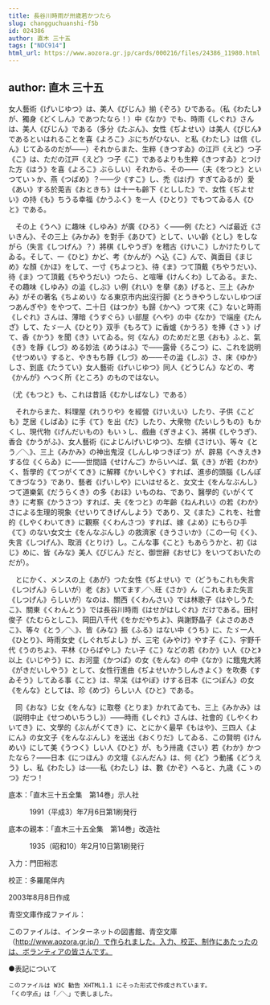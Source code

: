 ```yaml
---
title: 長谷川時雨が卅歳若かつたら
slug: changguchuanshi-f5b
id: 024386
author: 直木 三十五
tags: ["NDC914"]
html_url: https://www.aozora.gr.jp/cards/000216/files/24386_11980.html
---
```


## author: 直木 三十五

女人藝術《げいじゆつ》は、美人《びじん》揃《ぞろ》ひである。（私《わたし》が、獨身《どくしん》であつたなら！）中《なか》でも、時雨《しぐれ》さんは、美人《びじん》である（多分《たぶん》、女性《ぢよせい》は美人《びじん》であるといはれることを喜《よろこ》ぶにちがひない、と私《わたし》は信《しん》じてゐるのだが――）それからまた、生粹《きつすゐ》の江戸《えど》つ子《こ》は、ただの江戸《えど》つ子《こ》であるよりも生粹《きつすゐ》とつけた方《はう》を喜《よろこ》ぶらしい）それから、その――（夫《をつと》といつていゝか、燕《つばめ》？――少《すこ》し、禿《はげ》すぎてゐるが）愛《あい》する於莵吉《おときち》は十一も齡下《としした》で、女性《ぢよせい》の持《も》ちうる幸福《かうふく》を一人《ひとり》でもつてゐる人《ひと》である。

　その上《うへ》に趣味《しゆみ》が廣《ひろ》く――例《たと》へば最近《さいきん》、その三上《みかみ》を對手《あひて》として、いい齡《とし》をしながら（失言《しつげん》？）將棋《しやうぎ》を稽古《けいこ》しかけたりしてゐる。そして、一《ひと》かど、考《かんが》へ込《こ》んで、眞面目《まじめ》な顏《かほ》をして、一寸《ちよつと》、待《ま》つて頂戴《ちやうだい》、待《ま》つて頂戴《ちやうだい》つたら、と喧嘩《けんくわ》してゐる。また、その趣味《しゆみ》の澁《しぶ》い例《れい》を擧《あ》げると、三上《みかみ》がその著名《ちよめい》なる東京市内出沒行脚《とうきやうしないしゆつぼつあんぎや》をやつて、二十日《はつか》も歸《かへ》つて來《こ》ないと時雨《しぐれ》さんは、薄暗《うすぐら》い部屋《へや》の中《なか》で端座《たんざ》して、たゞ一人《ひとり》双手《もろて》に香爐《かうろ》を捧《さゝ》げて、香《かう》を聞《き》いてゐる。何《なん》のためだと思《おも》ふと、氣《き》を靜《しづ》める妙法《めうはふ》で――露骨《ろこつ》に、これを説明《せつめい》すると、やきもち靜《しづ》め――その澁《しぶ》さ、床《ゆか》しさ、到底《たうてい》女人藝術《げいじゆつ》同人《どうじん》などの、考《かんが》へつく所《ところ》のものではない。

（尤《もつと》も、これは昔話《むかしばなし》である）

　それからまた、料理屋《れうりや》を經營《けいえい》したり、子供《こども》芝居《しばゐ》に手《て》を出《だ》したり、大衆物《たいしうもの》もかくし、現代物《げんだいもの》もいゝし、戲曲《ぎきよく》、將棋《しやうぎ》、香合《かうがふ》、女人藝術《によじんげいじゆつ》、左傾《さけい》、等々《とう／＼》、三上《みかみ》の神出鬼沒《しんしゆつきぼつ》が、辟易《へきえき》する位《くらゐ》に――世間語《せけんご》からいへば、氣《き》が若《わか》く、哲學的《てつがくてき》に解釋《かいしやく》すれば、進歩的頭腦《しんぽてきづなう》であり、藝者《げいしや》にいはせると、女文士《をんなぶんし》つて道樂氣《だうらくき》の多《おほ》いものね、であり、醫學的《いがくてき》に考察《かうさつ》すれば、夫《をつと》の年齡《ねんれい》の若《わか》さによる生理的現象《せいりてきげんしよう》であり、又《また》これを、社會的《しやくわいてき》に觀察《くわんさつ》すれば、嫁《よめ》にもらひ手《て》のない女文士《をんなぶんし》の救濟家《きうさいか》（この一句《く》、失言《しつげん》、取消《とりけ》し。こんな事《こと》もあらうかと、初《はじ》めに、皆《みな》美人《びじん》だと、御世辭《おせじ》をいつておいたのだが）。

　とにかく、メンスの上《あが》つた女性《ぢよせい》で（どうもこれも失言《しつげん》らしいが）老《お》いてます／＼旺《さか》ん（これもまた失言《しつげん》らしいが）なのは、關西《くわんさい》では林歌子《はやしうたこ》、關東《くわんとう》では長谷川時雨《はせがはしぐれ》だけである。田村俊子《たむらとしこ》、岡田八千代《をかだやちよ》、與謝野晶子《よさのあきこ》、等々《とう／＼》、皆《みな》振《ふる》はない中《うち》に、たゞ一人《ひとり》、時雨女史《しぐれぢよし》が、三宅《みやけ》やす子《こ》、宇野千代《うのちよ》、平林《ひらばやし》たい子《こ》などの若《わか》い人《ひと》以上《いじやう》に、お河童《かつぱ》の女《をんな》の中《なか》に餓鬼大將《がきだいしやう》として、女性行進曲《ぢよせいかうしんきよく》を吹奏《すゐそう》してゐる事《こと》は、早呆《はやぼ》けする日本《につぽん》の女《をんな》としては、珍《めづ》らしい人《ひと》である。

　同《おな》じ女《をんな》に取卷《とりま》かれてゐても、三上《みかみ》は（説明中止《せつめいちうし》）――時雨《しぐれ》さんは、社會的《しやくわいてき》に、文學的《ぶんがくてき》に、とにかく最早《もはや》、三四人《よにん》の女文子《をんなぶんし》を送出《おくりだ》してゐる、この賢明《けんめい》にして美《うつく》しい人《ひと》が、もう卅歳《さい》若《わか》かつたなら？――日本《につほん》の文壇《ぶんだん》は、何《ど》う動搖《どうえう》し、私《わたし》は――私《わたし》は、數《かぞ》へると、九歳《こゝのつ》だつ！













底本：「直木三十五全集　第14巻」示人社


　　　1991（平成3）年7月6日第1刷発行

底本の親本：「直木三十五全集　第14巻」改造社

　　　1935（昭和10）年2月10日第1刷発行

入力：門田裕志

校正：多羅尾伴内

2003年8月8日作成

青空文庫作成ファイル：

このファイルは、インターネットの図書館、青空文庫（http://www.aozora.gr.jp/）で作られました。入力、校正、制作にあたったのは、ボランティアの皆さんです。











●表記について


	このファイルは W3C 勧告 XHTML1.1 にそった形式で作成されています。
	「くの字点」は「／＼」で表しました。